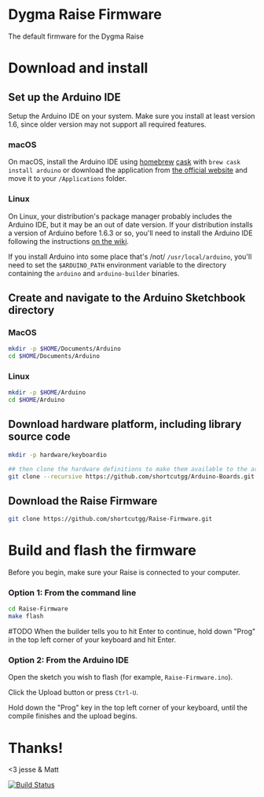 # Dygma Raise Firmware

The default firmware for the Dygma Raise


# Download and install

## Set up the Arduino IDE

Setup the Arduino IDE on your system. Make sure you install at least version 1.6, since older version may not support all required features.

### macOS

On macOS, install the Arduino IDE using [homebrew](http://brew.sh/) [cask](https://caskroom.github.io/) with `brew cask install arduino` or download the application from [the official website](https://www.arduino.cc/en/Main/Software) and move it to your `/Applications` folder.


### Linux

On Linux, your distribution's package manager probably includes the Arduino IDE, but it may be an out of date version. If your distribution installs a version of Arduino before 1.6.3 or so, you'll need to install the Arduino IDE following the instructions [on the wiki](https://github.com/keyboardio/Kaleidoscope/wiki/Arduino-Setup-Linux).

If you install Arduino into some place that's /not/ `/usr/local/arduino`, you'll need to set the `$ARDUINO_PATH` environment variable to the directory containing the `arduino` and `arduino-builder` binaries.

## Create and navigate to the Arduino Sketchbook directory

### MacOS
```sh
mkdir -p $HOME/Documents/Arduino
cd $HOME/Documents/Arduino 
```

### Linux

```sh
mkdir -p $HOME/Arduino
cd $HOME/Arduino 
```

## Download hardware platform, including library source code 

```sh
mkdir -p hardware/keyboardio

## then clone the hardware definitions to make them available to the arduino environment
git clone --recursive https://github.com/shortcutgg/Arduino-Boards.git hardware/keyboardio/avr
````


## Download the Raise Firmware

```sh
git clone https://github.com/shortcutgg/Raise-Firmware.git
```

# Build and flash the firmware

Before you begin, make sure your Raise is connected to your computer.

### Option 1: From the command line

```sh
cd Raise-Firmware
make flash
```

#TODO When the builder tells you to hit Enter to continue, hold down "Prog" in the top left corner of your keyboard and hit Enter.

### Option 2: From the Arduino IDE


Open the sketch you wish to flash (for example, `Raise-Firmware.ino`).

Click the Upload button or press `Ctrl-U`.

Hold down the "Prog" key in the top left corner of your keyboard, until the compile finishes and the upload begins.

# Thanks!

<3 jesse & Matt

[![Build
Status](https://travis-ci.org/shortcutgg/Raise-Firmware.svg?branch=master)](https://travis-ci.org/shortcutgg/Raise-Firmware)
